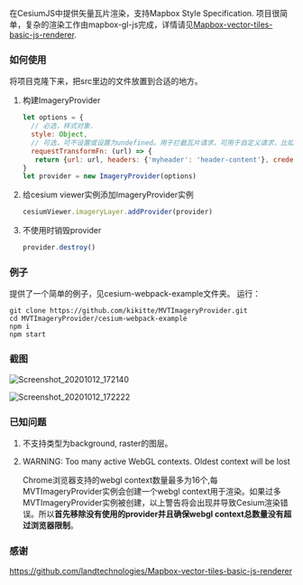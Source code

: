 在CesiumJS中提供矢量瓦片渲染，支持Mapbox Style Specification. 项目很简单，复杂的渲染工作由mapbox-gl-js完成，详情请见[Mapbox-vector-tiles-basic-js-renderer](https://github.com/landtechnologies/Mapbox-vector-tiles-basic-js-renderer).

### 如何使用

将项目克隆下来，把src里边的文件放置到合适的地方。

1. 构建ImageryProvider
   ```javascript
   let options = {
     // 必选，样式对象.
     style: Object,
     // 可选，可不设置或设置为undefined。用于拦截瓦片请求，可用于自定义请求，比如说修改url或者新增header
     requestTransformFn: (url) => {
      return {url: url, headers: {'myheader': 'header-content'}, credentials: ''}
   }
   let provider = new ImageryProvider(options)
   ```
   
2. 给cesium viewer实例添加ImageryProvider实例
   ```javascript
   cesiumViewer.imageryLayer.addProvider(provider)
   ```
   
3. 不使用时销毁provider

   ```javascript
   provider.destroy()
   ```

### 例子
提供了一个简单的例子，见cesium-webpack-example文件夹。
运行：
```shell
git clone https://github.com/kikitte/MVTImageryProvider.git
cd MVTImageryProvider/cesium-webpack-example
npm i
npm start
```

### 截图

![Screenshot_20201012_172140](screenshots/Screenshot_20201012_172140.png)

![Screenshot_20201012_172222](screenshots/Screenshot_20201012_172222.png)



### 已知问题
1. 不支持类型为background, raster的图层。

2. WARNING: Too many active WebGL contexts. Oldest context will be lost

   Chrome浏览器支持的webgl context数量最多为16个,每MVTImageryProvider实例会创建一个webgl context用于渲染。如果过多MVTImageryProvider实例被创建，以上警告将会出现并导致Cesium渲染错误。所以**首先移除没有使用的provider并且确保webgl context总数量没有超过浏览器限制**。

### 感谢
https://github.com/landtechnologies/Mapbox-vector-tiles-basic-js-renderer